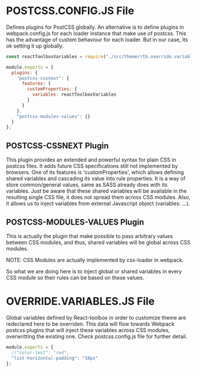 
# POSTCSS.CONFIG.JS File
 
Defines plugins for PostCSS globally.
An alternative is to define plugins in webpack.config.js
for each loader instance that make use of postcss. This has
the advantage of custom behaviour for each loader. But in
our case, its ok setting it up globally.

```javascript
const reactToolboxVariables = require("./src/theme/rtb.override.variables");

module.exports = {
  plugins: {
    "postcss-cssnext": {
      features: {
        customProperties: {
          variables: reactToolboxVariables
        }
      }
    },
    "postcss-modules-values": {}
  }
};
```


## POSTCSS-CSSNEXT Plugin
This plugin provides an extended and powerful syntax for
plain CSS in postcss files. It adds future CSS specifications
still not implemented by browsers.
One of its features is 'customProperties', which allows defining
shared variables and cascading its value into rule properties.
It is a way of store common/general values, same as SASS already 
does with its variables. Just be aware that these shared variables
will be available in the resulting single CSS file, it does not
spread them across CSS modules.
Also, it allows us to inject variables from external Javascript
object (variables: ...).

## POSTCSS-MODULES-VALUES Plugin
This is actually the plugin that make possible to pass arbitrary
values between CSS modules, and thus, shared variables will be 
global across CSS modules.

NOTE: CSS Modules are actually implemented by css-loader in webpack.

So what we are doing here is to inject global or shared variables
in every CSS module so their rules can be based on these values.


# OVERRIDE.VARIABLES.JS File

Global variables defined by React-toolbox in order to customize
theme are redeclared here to be overriden.
This data will flow towards Webpack postcss plugins that will
inject these variables across CSS modules, overwritting the
existing one. Check postcss.config.js file for further detail.

```javascript
module.exports = {
  //"color-text": "red",
  "list-horizontal-padding": "10px"
};
```